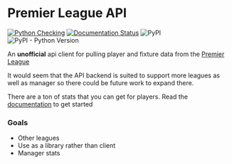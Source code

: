 # Premier League API

[![Python Checking](https://github.com/Cyb3r-Jak3/preimer_league_api/actions/workflows/lint.yml/badge.svg)](https://github.com/Cyb3r-Jak3/preimer_league_api/actions/workflows/lint.yml) [![Documentation Status](https://readthedocs.org/projects/preimer-league-api/badge/?version=latest)](https://premier-league.docs.jwhite.network/en/latest/?badge=latest) ![PyPI](https://img.shields.io/pypi/v/premier-league-api) ![PyPI - Python Version](https://img.shields.io/pypi/pyversions/premier-league-api)

An **unofficial** api client for pulling player and fixture data from the [Premier League](https://www.premierleague.com/)

It would seem that the API backend is suited to support more leagues as well as manager so there could be future work to expand there.

There are a ton of stats that you can get for players. Read the [documentation](https://premier-league.docs.jwhite.network/en/latest/) to get started


### Goals

* Other leagues
* Use as a library rather than client
* Manager stats
